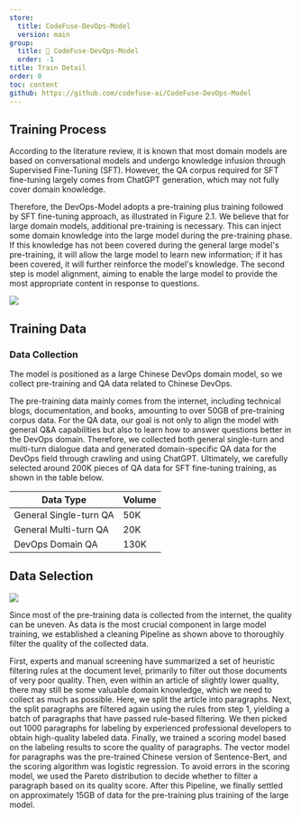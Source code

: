 ```yaml
---
store:
  title: CodeFuse-DevOps-Model
  version: main
group:
  title: 🌱 CodeFuse-DevOps-Model
  order: -1
title: Train Detail
order: 0
toc: content
github: https://github.com/codefuse-ai/CodeFuse-DevOps-Model
---
```


## Training Process

According to the literature review, it is known that most domain models are based on conversational models and undergo knowledge infusion through Supervised Fine-Tuning (SFT). However, the QA corpus required for SFT fine-tuning largely comes from ChatGPT generation, which may not fully cover domain knowledge.

Therefore, the DevOps-Model adopts a pre-training plus training followed by SFT fine-tuning approach, as illustrated in Figure 2.1. We believe that for large domain models, additional pre-training is necessary. This can inject some domain knowledge into the large model during the pre-training phase. If this knowledge has not been covered during the general large model's pre-training, it will allow the large model to learn new information; if it has been covered, it will further reinforce the model's knowledge. The second step is model alignment, aiming to enable the large model to provide the most appropriate content in response to questions.

![](https://mdn.alipayobjects.com/huamei_bvbxju/afts/img/A*66DWSbAXqRAAAAAAAAAAAAAADlHYAQ/original)

## Training Data

### Data Collection

The model is positioned as a large Chinese DevOps domain model, so we collect pre-training and QA data related to Chinese DevOps.

The pre-training data mainly comes from the internet, including technical blogs, documentation, and books, amounting to over 50GB of pre-training corpus data.
For the QA data, our goal is not only to align the model with general Q&A capabilities but also to learn how to answer questions better in the DevOps domain. Therefore, we collected both general single-turn and multi-turn dialogue data and generated domain-specific QA data for the DevOps field through crawling and using ChatGPT. Ultimately, we carefully selected around 200K pieces of QA data for SFT fine-tuning training, as shown in the table below.

| Data Type              | Volume |
| ---------------------- | ------ |
| General Single-turn QA | 50K    |
| General Multi-turn QA  | 20K    |
| DevOps Domain QA       | 130K   |

## Data Selection

![](https://mdn.alipayobjects.com/huamei_bvbxju/afts/img/A*jKlFTp3GWg8AAAAAAAAAAAAADlHYAQ/original)

Since most of the pre-training data is collected from the internet, the quality can be uneven. As data is the most crucial component in large model training, we established a cleaning Pipeline as shown above to thoroughly filter the quality of the collected data.

First, experts and manual screening have summarized a set of heuristic filtering rules at the document level, primarily to filter out those documents of very poor quality.
Then, even within an article of slightly lower quality, there may still be some valuable domain knowledge, which we need to collect as much as possible. Here, we split the article into paragraphs.
Next, the split paragraphs are filtered again using the rules from step 1, yielding a batch of paragraphs that have passed rule-based filtering.
We then picked out 1000 paragraphs for labeling by experienced professional developers to obtain high-quality labeled data.
Finally, we trained a scoring model based on the labeling results to score the quality of paragraphs. The vector model for paragraphs was the pre-trained Chinese version of Sentence-Bert, and the scoring algorithm was logistic regression. To avoid errors in the scoring model, we used the Pareto distribution to decide whether to filter a paragraph based on its quality score.
After this Pipeline, we finally settled on approximately 15GB of data for the pre-training plus training of the large model.
